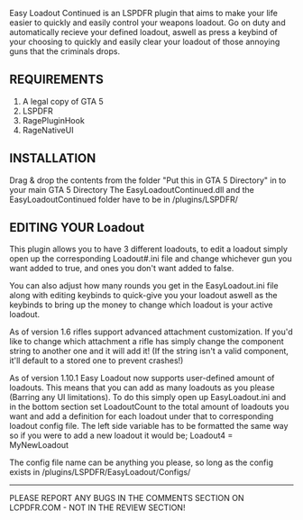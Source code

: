 Easy Loadout Continued is an LSPDFR plugin that aims to make your life easier to quickly and easily control your weapons loadout.
Go on duty and automatically recieve your defined loadout, aswell as press a keybind of your choosing to quickly and easily clear your loadout of those
annoying guns that the criminals drops.

REQUIREMENTS
----------------
1. A legal copy of GTA 5
2. LSPDFR
3. RagePluginHook
4. RageNativeUI

INSTALLATION
----------------
Drag & drop the contents from the folder "Put this in GTA 5 Directory" in to your main GTA 5 Directory
The EasyLoadoutContinued.dll and the EasyLoadoutContinued folder have to be in /plugins/LSPDFR/

EDITING YOUR Loadout
---
This plugin allows you to have 3 different loadouts, to edit a loadout simply open up the corresponding Loadout#.ini file
and change whichever gun you want added to true, and ones you don't want added to false.

You can also adjust how many rounds you get in the EasyLoadout.ini file along with editing keybinds to quick-give you your loadout aswell as
the keybinds to bring up the money to change which loadout is your active loadout.

As of version 1.6 rifles support advanced attachment customization. If you'd like to change which attachment a rifle has simply change the component string
to another one and it will add it! (If the string isn't a valid component, it'll default to a stored one to prevent crashes!)

As of version 1.10.1 Easy Loadout now supports user-defined amount of loadouts. This means that you can add as many loadouts as you please (Barring any UI limitations).
To do this simply open up EasyLoadout.ini and in the bottom section set LoadoutCount to the total amount of loadouts you want and add a definition for each loadout
under that to corresponding loadout config file. The left side variable has to be formatted the same way so if you were to add a new loadout it would be;
Loadout4 = MyNewLoadout

The config file name can be anything you please, so long as the config exists in /plugins/LSPDFR/EasyLoadout/Configs/

-------------------------------------------------------------------------------------------
PLEASE REPORT ANY BUGS IN THE COMMENTS SECTION ON LCPDFR.COM - NOT IN THE REVIEW SECTION!
